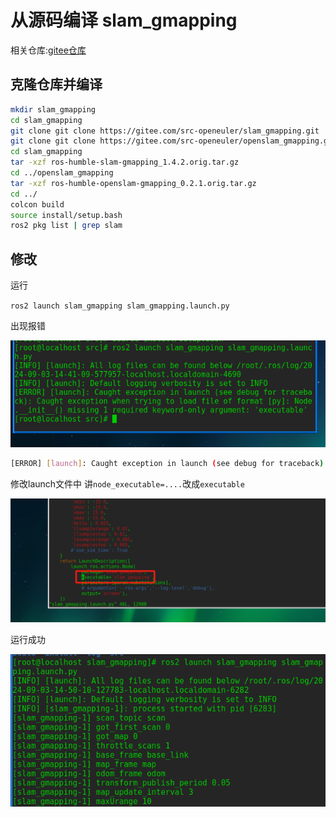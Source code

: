 # 从源码编译 slam_gmapping

相关仓库:[gitee仓库](https://gitee.com/src-openeuler/slam_gmapping.git)

## 克隆仓库并编译
```bash
mkdir slam_gmapping
cd slam_gmapping
git clone git clone https://gitee.com/src-openeuler/slam_gmapping.git
git clone git clone https://gitee.com/src-openeuler/openslam_gmapping.git
cd slam_gmapping
tar -xzf ros-humble-slam-gmapping_1.4.2.orig.tar.gz
cd ../openslam_gmapping
tar -xzf ros-humble-openslam-gmapping_0.2.1.orig.tar.gz
cd ../
colcon build
source install/setup.bash
ros2 pkg list | grep slam
```

## 修改
运行

`ros2 launch slam_gmapping slam_gmapping.launch.py`

出现报错

![img_2.png](image/img_2.png)

```bash
[ERROR] [launch]: Caught exception in launch (see debug for traceback): __init__() missing 1 required keyword-only argument: 'node_executable'

```

修改launch文件中
讲`node_executable=....`改成`executable`

![img.png](image/img_4.png)


运行成功

![img_3.png](image/img_3.png)